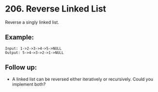 # 206. Reverse Linked List

Reverse a singly linked list.

## Example:

```
Input: 1->2->3->4->5->NULL
Output: 5->4->3->2->1->NULL
```

## Follow up:

* A linked list can be reversed either iteratively or recursively. Could you implement both?